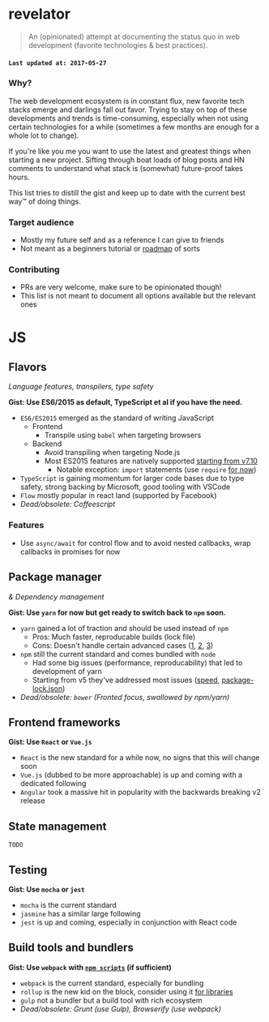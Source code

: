 # revelator

> An (opinionated) attempt at documenting the status quo in web development (favorite technologies & best practices).

#### `Last updated at: 2017-05-27`


### Why?

The web development ecosystem is in constant flux, new favorite tech stacks emerge and darlings fall out favor. Trying to stay on top of these developments and trends is time-consuming, especially when not using certain technologies for a while (sometimes a few months are enough for a whole lot to change).

If you're like you me you want to use the latest and greatest things when starting a new project. Sifting through boat loads of blog posts and HN comments to understand what stack is (somewhat) future-proof takes hours.

This list tries to distill the gist and keep up to date with the current best way™ of doing things.


### Target audience
* Mostly my future self and as a reference I can give to friends
* Not meant as a beginners tutorial or [roadmap](https://github.com/kamranahmedse/developer-roadmap) of sorts


### Contributing
* PRs are very welcome, make sure to be opinionated though!
* This list is not meant to document all options available but the relevant ones


# JS

## Flavors
_Language features, transpilers, type safety_

**Gist: Use ES6/2015 as default, TypeScript et al if you have the need.**

- `ES6/ES2015` emerged as the standard of writing JavaScript
	- Frontend
		- Transpile using `babel` when targeting browsers
	- Backend
		- Avoid transpiling when targeting Node.js
		- Most ES2015 features are natively supported [starting from v7.10](http://node.green/)
			- Notable exception: `import` statements (use `require` [for now](https://github.com/nodejs/node-eps/pull/39))
- `TypeScript` is gaining momentum for larger code bases due to type safety, strong backing by Microsoft, good tooling with VSCode
- `Flow` mostly popular in react land (supported by Facebook)
- _Dead/obsolete: Coffeescript_

### Features
- Use `async/await` for control flow and to avoid nested callbacks, wrap callbacks in promises for now


## Package manager

_& Dependency management_

**Gist: Use `yarn` for now but get ready to switch back to `npm` soon.**

- `yarn` gained a lot of traction and should be used instead of `npm`
  - Pros: Much faster, reproducable builds (lock file)
  - Cons: Doesn't handle certain advanced cases ([1](https://github.com/yarnpkg/yarn/issues/2090), [2](https://github.com/yarnpkg/yarn/issues/3507), [3](https://github.com/yarnpkg/yarn/issues/3433))
- `npm` still the current standard and comes bundled with `node`
	- Had some big issues (performance, reproducability) that led to development of yarn 
	- Starting from v5 they've addressed most issues ([speed](https://github.com/thomaschaaf/npm-vs-yarn), [package-lock.json](http://blog.npmjs.org/post/161081169345/v500))
- _Dead/obsolete: `bower` (Fronted focus, swallowed by npm/yarn)_


## Frontend frameworks

**Gist: Use `React` or `Vue.js`**

- `React` is the new standard for a while now, no signs that this will change soon
- `Vue.js` (dubbed to be more approachable) is up and coming with a dedicated following
- `Angular` took a massive hit in popularity with the backwards breaking v2 release

## State management

`TODO`


## Testing

**Gist: Use `mocha` or `jest`**

- `mocha` is the current standard
- `jasmine` has a similar large following
- `jest` is up and coming, especially in conjunction with React code

## Build tools and bundlers

**Gist: Use `webpack` with [`npm scripts`](https://github.com/terkelg/npm-scripts-as-build-tool) (if sufficient)**

- `webpack` is the current standard, especially for bundling
- `rollup` is the new kid on the block, consider using it [for libraries](https://medium.com/webpack/webpack-and-rollup-the-same-but-different-a41ad427058c)
- `gulp` not a bundler but a build tool with rich ecosystem
- _Dead/obsolete: Grunt (use Gulp), Browserify (use webpack)_
